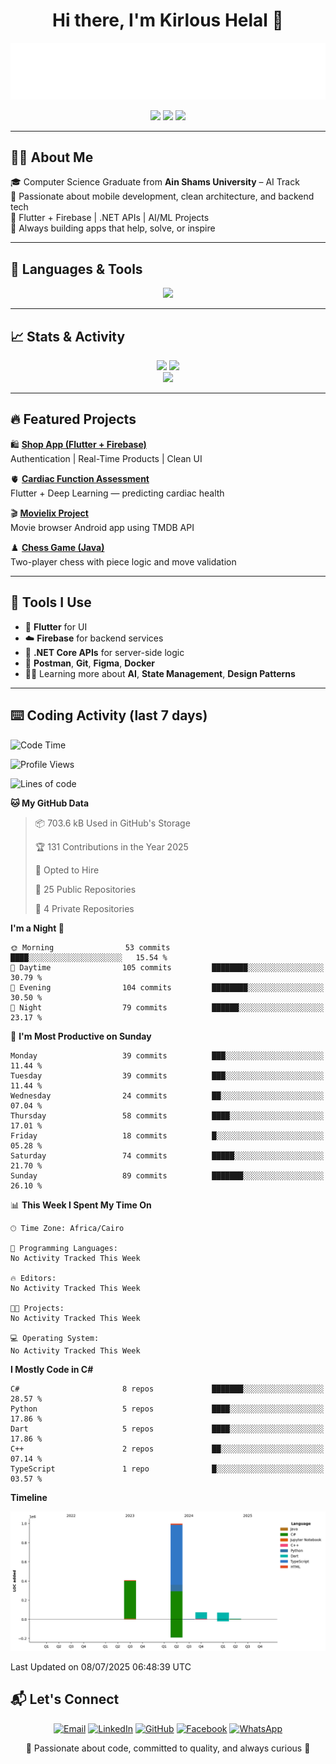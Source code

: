 <h1 align="center">Hi there, I'm Kirlous Helal 👋</h1>

<p align="center">
  <img 
    src="https://raw.githubusercontent.com/kirlousHelal/kirlousHelal/main/Readme%20SVG%20Badge.svg" 
    alt="Typing SVG" 
  />
</p>


<p align="center">
  <a href="mailto:kirlous.helal2@gmail.com"><img src="https://img.shields.io/badge/Gmail-D14836?style=flat-square&logo=gmail&logoColor=white" /></a>
  <a href="https://www.linkedin.com/in/kirlous-helal"><img src="https://img.shields.io/badge/LinkedIn-0077B5?style=flat-square&logo=linkedin&logoColor=white" /></a>
  <a href="https://github.com/kirlousHelal"><img src="https://img.shields.io/badge/GitHub-000?style=flat-square&logo=github&logoColor=white" /></a>
</p>

---

## 👨‍💻 About Me

🎓 Computer Science Graduate from **Ain Shams University** – AI Track  
🧠 Passionate about mobile development, clean architecture, and backend tech  
💼 Flutter + Firebase | .NET APIs | AI/ML Projects  
🚀 Always building apps that help, solve, or inspire

---

## 🧠 Languages & Tools

<p align="center">
  <img src="https://skillicons.dev/icons?i=flutter,dart,firebase,docker,git,github,python,java,cs,visualstudio,vscode,linux,figma&theme=dark" />
</p>

---

## 📈 Stats & Activity

<p align="center">
  <img src="https://github-readme-stats.vercel.app/api?username=kirlousHelal&show_icons=true&theme=react" height="170" />
  <img src="https://github-readme-streak-stats.herokuapp.com?user=kirlousHelal&theme=react" height="170"/>
  <br>
  <img src="https://github-readme-activity-graph.vercel.app/graph?username=kirlousHelal&theme=react-dark" />
</p>

---

## 🔥 Featured Projects

🛍️ [**Shop App (Flutter + Firebase)**](https://github.com/kirlousHelal/shop_app_flutter)  
Authentication | Real-Time Products | Clean UI  

🫀 [**Cardiac Function Assessment**](https://github.com/kirlousHelal/Cardiac-Function-Assessment)  
Flutter + Deep Learning — predicting cardiac health  

🎬 [**Movielix Project**](https://github.com/kirlousHelal/Movielix_Project)  
Movie browser Android app using TMDB API  

♟️ [**Chess Game (Java)**](https://github.com/kirlousHelal/Chess-Game)  
Two-player chess with piece logic and move validation

---

## 🧰 Tools I Use

- 📱 **Flutter** for UI
- ☁️ **Firebase** for backend services
- 🔧 **.NET Core APIs** for server-side logic
- 🧪 **Postman**, **Git**, **Figma**, **Docker**
- 👨‍🏫 Learning more about **AI**, **State Management**, **Design Patterns**

---

## ⌨️ Coding Activity (last 7 days)

<!--START_SECTION:waka-->
![Code Time](http://img.shields.io/badge/Code%20Time-13%20hrs%2048%20mins-blue)

![Profile Views](http://img.shields.io/badge/Profile%20Views-0-blue)

![Lines of code](https://img.shields.io/badge/From%20Hello%20World%20I%27ve%20Written-1.6%20million%20lines%20of%20code-blue)

**🐱 My GitHub Data** 

> 📦 703.6 kB Used in GitHub's Storage 
 > 
> 🏆 131 Contributions in the Year 2025
 > 
> 💼 Opted to Hire
 > 
> 📜 25 Public Repositories 
 > 
> 🔑 4 Private Repositories 
 > 
**I'm a Night 🦉** 

```text
🌞 Morning                53 commits          ████░░░░░░░░░░░░░░░░░░░░░   15.54 % 
🌆 Daytime                105 commits         ████████░░░░░░░░░░░░░░░░░   30.79 % 
🌃 Evening                104 commits         ████████░░░░░░░░░░░░░░░░░   30.50 % 
🌙 Night                  79 commits          ██████░░░░░░░░░░░░░░░░░░░   23.17 % 
```
📅 **I'm Most Productive on Sunday** 

```text
Monday                   39 commits          ███░░░░░░░░░░░░░░░░░░░░░░   11.44 % 
Tuesday                  39 commits          ███░░░░░░░░░░░░░░░░░░░░░░   11.44 % 
Wednesday                24 commits          ██░░░░░░░░░░░░░░░░░░░░░░░   07.04 % 
Thursday                 58 commits          ████░░░░░░░░░░░░░░░░░░░░░   17.01 % 
Friday                   18 commits          █░░░░░░░░░░░░░░░░░░░░░░░░   05.28 % 
Saturday                 74 commits          █████░░░░░░░░░░░░░░░░░░░░   21.70 % 
Sunday                   89 commits          ███████░░░░░░░░░░░░░░░░░░   26.10 % 
```


📊 **This Week I Spent My Time On** 

```text
🕑︎ Time Zone: Africa/Cairo

💬 Programming Languages: 
No Activity Tracked This Week

🔥 Editors: 
No Activity Tracked This Week

🐱‍💻 Projects: 
No Activity Tracked This Week

💻 Operating System: 
No Activity Tracked This Week
```

**I Mostly Code in C#** 

```text
C#                       8 repos             ███████░░░░░░░░░░░░░░░░░░   28.57 % 
Python                   5 repos             ████░░░░░░░░░░░░░░░░░░░░░   17.86 % 
Dart                     5 repos             ████░░░░░░░░░░░░░░░░░░░░░   17.86 % 
C++                      2 repos             ██░░░░░░░░░░░░░░░░░░░░░░░   07.14 % 
TypeScript               1 repo              █░░░░░░░░░░░░░░░░░░░░░░░░   03.57 % 
```



**Timeline**

![Lines of Code chart](https://raw.githubusercontent.com/kirlousHelal/kirlousHelal/main/assets/bar_graph.png)


 Last Updated on 08/07/2025 06:48:39 UTC
<!--END_SECTION:waka-->

## 📬 Let's Connect

<div align="center">

[![Email](https://img.shields.io/badge/Email-kirlous.helal2@gmail.com-red?style=for-the-badge&logo=gmail&logoColor=white)](mailto:kirlous.helal2@gmail.com)
[![LinkedIn](https://img.shields.io/badge/LinkedIn-Kirlous_Helal-blue?style=for-the-badge&logo=linkedin&logoColor=white)](https://www.linkedin.com/in/kirlous-helal)
[![GitHub](https://img.shields.io/badge/GitHub-kirlousHelal-181717?style=for-the-badge&logo=github&logoColor=white)](https://github.com/kirlousHelal)
[![Facebook](https://img.shields.io/badge/Facebook-Profile-1877F2?style=for-the-badge&logo=facebook&logoColor=white)](https://www.facebook.com/kiro.helal)
[![WhatsApp](https://img.shields.io/badge/WhatsApp-Chat-25D366?style=for-the-badge&logo=whatsapp&logoColor=white)](https://wa.me/201201414304)

</div>



<p align="center">💙 Passionate about code, committed to quality, and always curious 💙</p>
